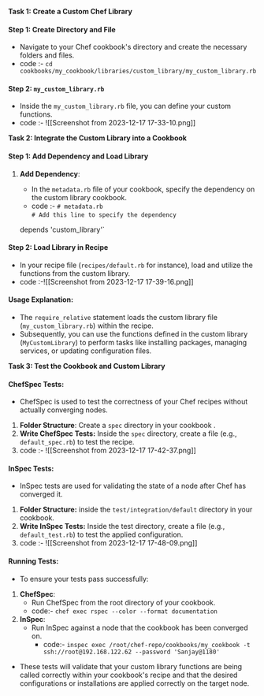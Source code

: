 
**Task 1: Create a Custom Chef Library**
#### Step 1: Create Directory and File

- Navigate to your Chef cookbook's directory and create the necessary folders and files.
- code :- `cd cookbooks/my_cookbook/libraries/custom_library/my_custom_library.rb`
#### Step 2: `my_custom_library.rb`

- Inside the `my_custom_library.rb` file, you can define your custom functions.
- code :-
![[Screenshot from 2023-12-17 17-33-10.png]]

**Task 2: Integrate the Custom Library into a Cookbook**
#### Step 1: Add Dependency and Load Library

1. **Add Dependency**: 
	- In the `metadata.rb` file of your cookbook, specify the dependency on the custom library cookbook.
	- code :-
    `# metadata.rb`  
    `# Add this line to specify the dependency` 
    
    depends 'custom_library'`
#### Step 2: Load Library in Recipe

- In your recipe file (`recipes/default.rb` for instance), load and utilize the functions from the custom library.
- code :-![[Screenshot from 2023-12-17 17-39-16.png]]
#### Usage Explanation:
- The `require_relative` statement loads the custom library file (`my_custom_library.rb`) within the recipe.
- Subsequently, you can use the functions defined in the custom library (`MyCustomLibrary`) to perform tasks like installing packages, managing services, or updating configuration files.

**Task 3: Test the Cookbook and Custom Library**
#### ChefSpec Tests:
- ChefSpec is used to test the correctness of your Chef recipes without actually converging nodes.
1. **Folder Structure**: Create a `spec` directory in your cookbook .
2. **Write ChefSpec Tests:** Inside the `spec` directory, create a file (e.g., `default_spec.rb`) to test the recipe.
3. code :-
![[Screenshot from 2023-12-17 17-42-37.png]]
#### InSpec Tests:

- InSpec tests are used for validating the state of a node after Chef has converged it.
1. **Folder Structure:** inside the `test/integration/default` directory in your cookbook.
2. **Write InSpec Tests:** Inside the test directory, create a file (e.g., `default_test.rb`) to test the applied configuration.
3. code :-
![[Screenshot from 2023-12-17 17-48-09.png]]
#### Running Tests:

- To ensure your tests pass successfully:
1. **ChefSpec**: 
	- Run ChefSpec from the root directory of your cookbook.
	- code:- `chef exec rspec --color --format documentation`
2. **InSpec**:
	- Run InSpec against a node that the cookbook has been converged on.
		- code:- `inspec exec /root/chef-repo/cookbooks/my_cookbook -t ssh://root@192.168.122.62 --password 'Sanjay@1180'`
- These tests will validate that your custom library functions are being called correctly within your cookbook's recipe and that the desired configurations or installations are applied correctly on the target node.

